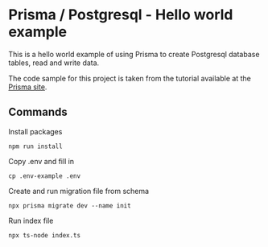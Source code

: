 # Prisma / Postgresql - Hello world example

This is a hello world example of using Prisma to create Postgresql database tables, read and write data.

The code sample for this project is taken from the tutorial available at the [Prisma site](https://www.prisma.io/docs/getting-started/setup-prisma/start-from-scratch/relational-databases-typescript-postgresql).

## Commands

Install packages

    npm run install

Copy .env and fill in 

    cp .env-example .env

Create and run migration file from schema

    npx prisma migrate dev --name init

Run index file

    npx ts-node index.ts

